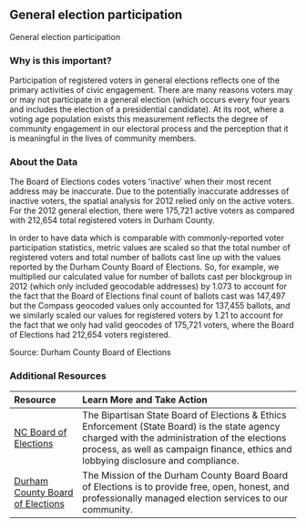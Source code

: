 ## General election participation
General election participation

### Why is this important?
Participation of registered voters in general elections reflects one of the primary activities of civic engagement. There are many reasons voters may or may not participate in a general election (which occurs every four years and includes the election of a presidential candidate). At its root, where a voting age population exists this measurement reflects the degree of community engagement in our electoral process and the perception that it is meaningful in the lives of community members.

### About the Data
The Board of Elections codes voters 'inactive' when their most recent address may be inaccurate. Due to the potentially inaccurate addresses of inactive voters, the spatial analysis for 2012 relied only on the active voters. For the 2012 general election, there were 175,721 active voters as compared with 212,654 total registered voters in Durham County.

In order to have data which is comparable with commonly-reported voter participation statistics, metric values are scaled so that the total number of registered voters and total number of ballots cast line up with the values reported by the Durham County Board of Elections. So, for example, we multiplied our calculated value for number of ballots cast per blockgroup in 2012 (which only included geocodable addresses) by 1.073 to account for the fact that the Board of Elections final count of ballots cast was 147,497 but the Compass geocoded values only accounted for 137,455 ballots, and we similarly scaled our values for registered voters by 1.21 to account for the fact that we only had valid geocodes of 175,721 voters, where the Board of Elections had 212,654 voters registered.

Source: Durham County Board of Elections 

### Additional Resources

|Resource | Learn More and Take Action | 
|:--- | :--- |
|[NC Board of Elections](http://ncsbe2.azurewebsites.net/) |  The Bipartisan State Board of Elections & Ethics Enforcement (State Board) is the state agency charged with the administration of the elections process, as well as campaign finance, ethics and lobbying disclosure and compliance.
|[Durham County Board of Elections](http://dconc.gov/government/departments-a-e/board-of-elections)| The Mission of the Durham County Board Board of Elections is to provide free, open, honest, and professionally managed election services to our community.

